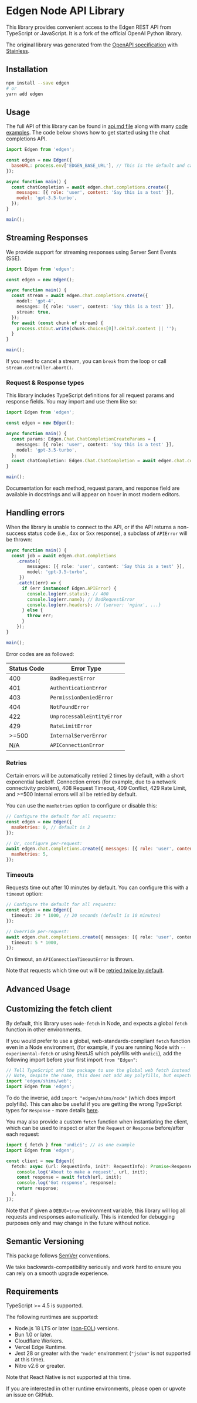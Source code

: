 # Edgen Node API Library

This library provides convenient access to the Edgen REST API from TypeScript or JavaScript.
It is a fork of the official OpenAI Python library.

The original library was generated from the [OpenAPI specification](https://github.com/openai/openai-openapi) with [Stainless](https://stainlessapi.com/).

## Installation

```sh
npm install --save edgen
# or
yarn add edgen
```

## Usage

The full API of this library can be found in [api.md file](api.md) along with many [code examples](https://github.com/edgenai/edgen-client-node/tree/master/examples). The code below shows how to get started using the chat completions API.

<!-- prettier-ignore -->
```js
import Edgen from 'edgen';

const edgen = new Edgen({
  baseURL: process.env['EDGEN_BASE_URL'], // This is the default and can be omitted
});

async function main() {
  const chatCompletion = await edgen.chat.completions.create({
    messages: [{ role: 'user', content: 'Say this is a test' }],
    model: 'gpt-3.5-turbo',
  });
}

main();
```

## Streaming Responses

We provide support for streaming responses using Server Sent Events (SSE).

```ts
import Edgen from 'edgen';

const edgen = new Edgen();

async function main() {
  const stream = await edgen.chat.completions.create({
    model: 'gpt-4',
    messages: [{ role: 'user', content: 'Say this is a test' }],
    stream: true,
  });
  for await (const chunk of stream) {
    process.stdout.write(chunk.choices[0]?.delta?.content || '');
  }
}

main();
```

If you need to cancel a stream, you can `break` from the loop
or call `stream.controller.abort()`.

### Request & Response types

This library includes TypeScript definitions for all request params and response fields. You may import and use them like so:

<!-- prettier-ignore -->
```ts
import Edgen from 'edgen';

const edgen = new Edgen();

async function main() {
  const params: Edgen.Chat.ChatCompletionCreateParams = {
    messages: [{ role: 'user', content: 'Say this is a test' }],
    model: 'gpt-3.5-turbo',
  };
  const chatCompletion: Edgen.Chat.ChatCompletion = await edgen.chat.completions.create(params);
}

main();
```

Documentation for each method, request param, and response field are available in docstrings and will appear on hover in most modern editors.

## Handling errors

When the library is unable to connect to the API,
or if the API returns a non-success status code (i.e., 4xx or 5xx response),
a subclass of `APIError` will be thrown:

<!-- prettier-ignore -->
```ts
async function main() {
  const job = await edgen.chat.completions
    .create({
        messages: [{ role: 'user', content: 'Say this is a test' }],
        model: 'gpt-3.5-turbo',
     })
    .catch((err) => {
      if (err instanceof Edgen.APIError) {
        console.log(err.status); // 400
        console.log(err.name); // BadRequestError
        console.log(err.headers); // {server: 'nginx', ...}
      } else {
        throw err;
      }
    });
}

main();
```

Error codes are as followed:

| Status Code | Error Type                 |
| ----------- | -------------------------- |
| 400         | `BadRequestError`          |
| 401         | `AuthenticationError`      |
| 403         | `PermissionDeniedError`    |
| 404         | `NotFoundError`            |
| 422         | `UnprocessableEntityError` |
| 429         | `RateLimitError`           |
| >=500       | `InternalServerError`      |
| N/A         | `APIConnectionError`       |

### Retries

Certain errors will be automatically retried 2 times by default, with a short exponential backoff.
Connection errors (for example, due to a network connectivity problem), 408 Request Timeout, 409 Conflict,
429 Rate Limit, and >=500 Internal errors will all be retried by default.

You can use the `maxRetries` option to configure or disable this:

<!-- prettier-ignore -->
```js
// Configure the default for all requests:
const edgen = new Edgen({
  maxRetries: 0, // default is 2
});

// Or, configure per-request:
await edgen.chat.completions.create({ messages: [{ role: 'user', content: 'How can I get the name of the current day in Node.js?' }], model: 'gpt-3.5-turbo' }, {
  maxRetries: 5,
});
```

### Timeouts

Requests time out after 10 minutes by default. You can configure this with a `timeout` option:

<!-- prettier-ignore -->
```ts
// Configure the default for all requests:
const edgen = new Edgen({
  timeout: 20 * 1000, // 20 seconds (default is 10 minutes)
});

// Override per-request:
await edgen.chat.completions.create({ messages: [{ role: 'user', content: 'How can I list all files in a directory using Python?' }], model: 'gpt-3.5-turbo' }, {
  timeout: 5 * 1000,
});
```

On timeout, an `APIConnectionTimeoutError` is thrown.

Note that requests which time out will be [retried twice by default](#retries).

## Advanced Usage

## Customizing the fetch client

By default, this library uses `node-fetch` in Node, and expects a global `fetch` function in other environments.

If you would prefer to use a global, web-standards-compliant `fetch` function even in a Node environment,
(for example, if you are running Node with `--experimental-fetch` or using NextJS which polyfills with `undici`),
add the following import before your first import `from "Edgen"`:

```ts
// Tell TypeScript and the package to use the global web fetch instead of node-fetch.
// Note, despite the name, this does not add any polyfills, but expects them to be provided if needed.
import 'edgen/shims/web';
import Edgen from 'edgen';
```

To do the inverse, add `import "edgen/shims/node"` (which does import polyfills).
This can also be useful if you are getting the wrong TypeScript types for `Response` - more details [here](https://github.com/edgenai/edgen-client-node/tree/master/src/_shims#readme).

You may also provide a custom `fetch` function when instantiating the client,
which can be used to inspect or alter the `Request` or `Response` before/after each request:

```ts
import { fetch } from 'undici'; // as one example
import Edgen from 'edgen';

const client = new Edgen({
  fetch: async (url: RequestInfo, init?: RequestInfo): Promise<Response> => {
    console.log('About to make a request', url, init);
    const response = await fetch(url, init);
    console.log('Got response', response);
    return response;
  },
});
```

Note that if given a `DEBUG=true` environment variable, this library will log all requests and responses automatically.
This is intended for debugging purposes only and may change in the future without notice.

## Semantic Versioning

This package follows [SemVer](https://semver.org/spec/v2.0.0.html) conventions.

We take backwards-compatibility seriously and work hard to ensure you can rely on a smooth upgrade experience.

## Requirements

TypeScript >= 4.5 is supported.

The following runtimes are supported:

- Node.js 18 LTS or later ([non-EOL](https://endoflife.date/nodejs)) versions.
- Bun 1.0 or later.
- Cloudflare Workers.
- Vercel Edge Runtime.
- Jest 28 or greater with the `"node"` environment (`"jsdom"` is not supported at this time).
- Nitro v2.6 or greater.

Note that React Native is not supported at this time.

If you are interested in other runtime environments, please open or upvote an issue on GitHub.
